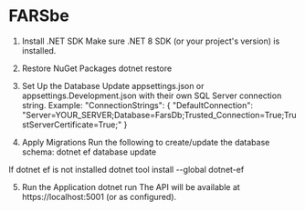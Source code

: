 # FARSbe

1. Install .NET SDK
Make sure .NET 8 SDK (or your project's version) is installed.

2. Restore NuGet Packages
dotnet restore

3. Set Up the Database
Update appsettings.json or appsettings.Development.json with their own SQL Server connection string.
Example:
"ConnectionStrings": {
  "DefaultConnection": "Server=YOUR_SERVER;Database=FarsDb;Trusted_Connection=True;TrustServerCertificate=True;"
}

4. Apply Migrations
Run the following to create/update the database schema:
dotnet ef database update

If dotnet ef is not installed
dotnet tool install --global dotnet-ef

5. Run the Application
dotnet run
The API will be available at https://localhost:5001 (or as configured).
